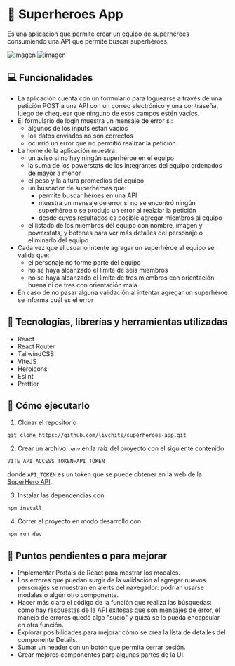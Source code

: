# 🦸 Superheroes App

Es una aplicación que permite crear un equipo de superhéroes consumiendo una API que permite buscar superhéroes.

![imagen](https://user-images.githubusercontent.com/48001346/132266688-174de3ce-4a6b-4126-9cd3-1fd2e043328d.png)
![imagen](https://user-images.githubusercontent.com/48001346/132266856-835427d5-c89b-43c2-ad66-639ae73acd79.png)

## 💻 Funcionalidades

- La aplicación cuenta con un formulario para loguearse a través de una petición POST a una API con un correo electrónico y una contraseña, luego de chequear que ninguno de esos campos estén vacíos.
- El formulario de login muestra un mensaje de error si:
  - algunos de los inputs están vacíos
  - los datos enviados no son correctos
  - ocurrió un error que no permitió realizar la petición
- La home de la aplicación muestra:
  - un aviso si no hay ningún superhéroe en el equipo
  - la suma de los powerstats de los integrantes del equipo ordenados de mayor a menor
  - el peso y la altura promedios del equipo
  - un buscador de superhéroes que:
    - permite buscar héroes en una API
    - muestra un mensaje de error si no se encontró ningún superhéroe o se produjo un error al realziar la petición
    - desde cuyos resultados es posible agregar miembros al equipo
  - el listado de los miembros del equipo con nombre, imagen y powerstats, y botones para ver más detalles del personaje o eliminarlo del equipo
- Cada vez que el usuario intente agregar un superhéroe al equipo se valida que:
  - el personaje no forme parte del equipo
  - no se haya alcanzado el límite de seis miembros
  - no se haya alcanzado el límite de tres miembros con orientación buena ni de tres con orientación mala
- En caso de no pasar alguna validación al intentar agregar un superhéroe se informa cuál es el error

## 🔧 Tecnologías, librerías y herramientas utilizadas

- React
- React Router
- TailwindCSS
- ViteJS
- Heroicons
- Eslint
- Prettier

## 🏃 Cómo ejecutarlo

1. Clonar el repositorio

`git clone https://github.com/livchits/superheroes-app.git`

2. Crear un archivo `.env` en la raíz del proyecto con el siguiente contenido

`VITE_API_ACCESS_TOKEN=API_TOKEN`

donde `API_TOKEN` es un token que se puede obtener en la web de la [SuperHero API](https://www.superheroapi.com/).

3. Instalar las dependencias con

`npm install`

4. Correr el proyecto en modo desarrollo con

`npm run dev`

## 📝 Puntos pendientes o para mejorar

- Implementar Portals de React para mostrar los modales.
- Los errores que puedan surgir de la validación al agregar nuevos personajes se muestran en alerts del navegador: podrían usarse modales o algún otro componente.
- Hacer más claro el código de la función que realiza las búsquedas: como hay respuestas de la API exitosas que son mensajes de error, el manejo de errores quedó algo "sucio" y quizá se lo pueda encapsular en otra función.
- Explorar posibilidades para mejorar cómo se crea la lista de detalles del componente Details.
- Sumar un header con un botón que permita cerrar sesión.
- Crear mejores componentes para algunas partes de la UI.
